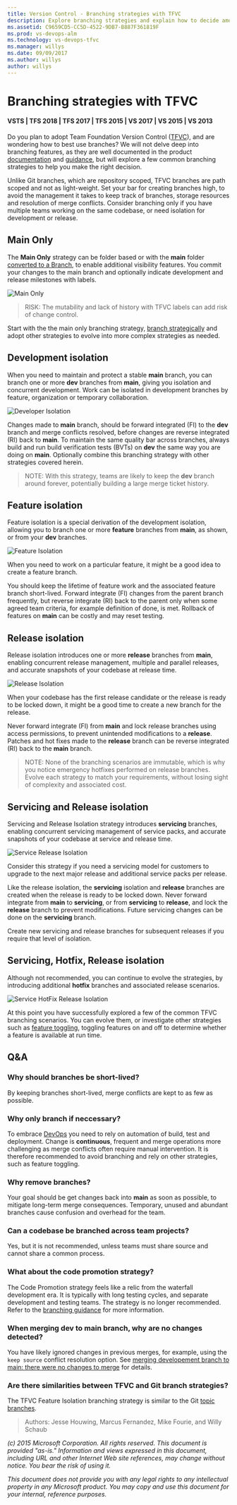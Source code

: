 ```yaml
---
title: Version Control - Branching strategies with TFVC
description: Explore branching strategies and explain how to decide amongst them with Team Foundation Version Control
ms.assetid: C9659CD5-CC5D-4522-9DB7-B887F361819F
ms.prod: vs-devops-alm
ms.technology: vs-devops-tfvc 
ms.manager: willys
ms.date: 09/09/2017
ms.author: willys
author: willys
---
```

[//]: # (monikerRange: '>= tfs-2015')

# Branching strategies with TFVC
#### VSTS | TFS 2018 | TFS 2017 | TFS 2015 | VS 2017 | VS 2015 | VS 2013

Do you plan to adopt Team Foundation Version Control ([TFVC](index.md)), and are wondering how to best use branches? We will not delve deep into branching features, as they are well documented in the product [documentation](use-branches-isolate-risk-team-foundation-version-control.md) and [guidance](https://blogs.msdn.microsoft.com/visualstudioalmrangers/2015/04/22/library-of-tooling-and-guidance-solutions-aka-msvsarsolutions/), but will explore a few common branching strategies to help you make the right decision.

Unlike Git branches, which are repository scoped, TFVC branches are path scoped and not as light-weight. Set your bar for creating branches high, to avoid the management it takes to keep track of branches, storage resources and resolution of merge conflicts. Consider branching only if you have multiple teams working on the same codebase, or need isolation for development or release.

## Main Only

The **Main Only** strategy can be folder based or with the **main** folder [converted to a Branch](branch-folders-files.md), to enable additional visibility features. You commit your changes to the main branch and optionally indicate development and release milestones with labels.

![Main Only](./_img/branching-strategies-with-tfvc/branching-scenarios-main-only.gif)

> RISK: The mutability and lack of history with TFVC labels can add risk of change control.

Start with the the main only branching strategy, [branch strategically](branch-strategically.md) and adopt other strategies to evolve into more complex strategies as needed.

## Development isolation
When you need to maintain and protect a stable **main** branch, you can branch one or more **dev** branches from **main**, giving you isolation and concurrent development. Work can be isolated in development branches by feature, organization or temporary collaboration.

![Developer Isolation](./_img/branching-strategies-with-tfvc/branching-scenarios-developer-isolation.gif)

Changes made to **main** branch, should be forward integrated (FI) to the **dev** branch and merge conflicts resolved, before changes are reverse integrated (RI) back to **main**. To maintain the same quality bar across branches, always build and run build verification tests (BVTs) on **dev** the same way you are doing on **main**. Optionally combine this branching strategy with other strategies covered herein.

> NOTE: With this strategy, teams are likely to keep the **dev** branch around forever, potentially building a large merge ticket history.

## Feature isolation

Feature isolation is a special derivation of the development isolation, allowing you to branch one or more **feature** branches from **main**, as shown, or from your **dev** branches. 

![Feature Isolation](./_img/branching-strategies-with-tfvc/Branching-Scenarios-Feature-Isolation.gif)

When you need to work on a particular feature, it might be a good idea to create a feature branch.

You should keep the lifetime of feature work and the associated feature branch short-lived. Forward integrate (FI) changes from the parent branch frequently, but reverse integrate (RI) back to the parent only when some agreed team criteria, for example definition of done, is met. Rollback of features on **main** can be costly and may reset testing.

## Release isolation

Release isolation introduces one or more **release** branches from **main**, enabling concurrent release management, multiple and parallel releases, and accurate snapshots of your codebase at release time.

![Release Isolation](./_img/branching-strategies-with-tfvc/branching-scenarios-release-isolation.gif)

When your codebase has the first release candidate or the release is ready to be locked down, it might be a good time to create a new branch for the release.

Never forward integrate (FI) from **main** and lock release branches using access permissions, to prevent unintended modifications to a **release**. Patches and hot fixes made to the **release** branch can be reverse integrated (RI) back to the **main** branch.

> NOTE: None of the branching scenarios are immutable, which is why you notice emergency hotfixes performed on release branches. Evolve each strategy to match your requirements, without losing sight of complexity and associated cost.

## Servicing and Release isolation

Servicing and Release Isolation strategy introduces **servicing** branches, enabling concurrent servicing management of service packs, and accurate snapshots of your codebase at service and release time.

![Service Release Isolation](./_img/branching-strategies-with-tfvc/branching-scenarios-service-release-isolation.gif)

Consider this strategy if you need a servicing model for customers to upgrade to the next major release and additional service packs per release.

Like the release isolation, the **servicing** isolation and **release** branches are created when the release is ready to be locked down. Never forward integrate from **main** to **servicing**, or from **servicing** to **release**, and lock the **release** branch to prevent modifications. Future servicing changes can be done on the **servicing** branch.

Create new servicing and release branches for subsequent releases if you require that level of isolation.

## Servicing, Hotfix, Release isolation

Although not recommended, you can continue to evolve the strategies, by introducing additional **hotfix** branches and associated release scenarios.

![Service HotFix Release Isolation](./_img/branching-strategies-with-tfvc/branching-scenarios-service-hotfix-release-isolation.gif)

At this point you have successfully explored a few of the common TFVC branching scenarios. You can evolve them, or investigate other strategies such as [feature toggling](https://msdn.microsoft.com/magazine/dn683796.aspx), toggling features on and off to determine whether a feature is available at run time.

## Q&A

### Why should branches be short-lived?

By keeping branches short-lived,  merge conflicts are kept to as few as possible. 

### Why only branch if neccessary?

To embrace [DevOps](http://aka.ms/devops) you need to rely on automation of build, test and deployment. Change is **continuous**, frequent and merge operations more challenging as merge conflicts often require manual intervention. It is therefore recommended to avoid branching and rely on other strategies, such as feature toggling.

### Why remove branches?

Your goal should be get changes back into **main** as soon as possible, to mitigate long-term merge consequences. Temporary, unused and abundant branches cause confusion and overhead for the team.

### Can a codebase be branched across team projects?

Yes, but it is not recommended, unless teams must share source and cannot share a common process.

### What about the code promotion strategy?

The Code Promotion strategy feels like a relic from the waterfall development era. It is typically with long testing cycles, and separate development and testing teams. The strategy is no longer recommended. Refer to the [branching guidance](https://blogs.msdn.microsoft.com/visualstudioalmrangers/2015/04/22/library-of-tooling-and-guidance-solutions-aka-msvsarsolutions/) for more information. 

### When merging **dev** to **main** branch, why are no changes detected?

You have likely ignored changes in previous merges, for example, using the `keep source` conflict resolution option. See [merging developement branch to main: there were no changes to merge](http://stackoverflow.com/questions/27590388/merging-developement-branch-to-main-there-were-no-changes-to-merge) for details.

### Are there similarities between TFVC and Git branch strategies?

The TFVC Feature Isolation branching strategy is similar to the Git [topic branches](http://www.git-scm.com/book/en/v2/Git-Branching-Branching-Workflows#Topic-Branches).

> Authors: Jesse Houwing, Marcus Fernandez, Mike Fourie, and Willy Schaub
 
*(c) 2015 Microsoft Corporation. All rights reserved. This document is
provided "as-is." Information and views expressed in this document,
including URL and other Internet Web site references, may change without
notice. You bear the risk of using it.*

*This document does not provide you with any legal rights to any
intellectual property in any Microsoft product. You may copy and use
this document for your internal, reference purposes.*
